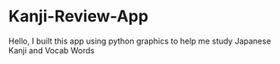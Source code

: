# Kanji-Review-App

Hello, I built this app using python graphics to help me study Japanese Kanji and Vocab Words
